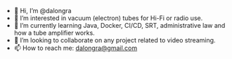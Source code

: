 - 👋 Hi, I’m @dalongra
- 👀 I’m interested in vacuum (electron) tubes for Hi-Fi or radio use.
- 🌱 I’m currently learning Java, Docker, CI/CD, SRT, administrative law and how a tube amplifier works.
- 💞️ I’m looking to collaborate on any project related to video streaming.
- 📫 How to reach me: dalongra@gmail.com

<!---
dalongra/dalongra is a ✨ special ✨ repository because its `README.md` (this file) appears on your GitHub profile.
You can click the Preview link to take a look at your changes.
--->
